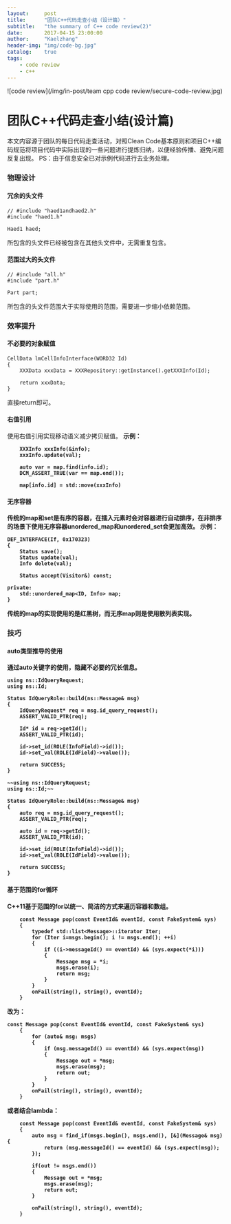 ```yaml
---
layout:     post
title:      "团队C++代码走查小结（设计篇）"
subtitle:   "the summary of C++ code review(2)"
date:       2017-04-15 23:00:00
author:     "Kaelzhang"
header-img: "img/code-bg.jpg"
catalog:    true
tags:
    - code review
    - c++
---
```


![code review](/img/in-post/team cpp code review/secure-code-review.jpg)

# 团队C++代码走查小结(设计篇)
本文内容源于团队的每日代码走查活动，对照Clean Code基本原则和项目C++编码规范将项目代码中实际出现的一些问题进行提炼归纳，以便经验传播、避免问题反复出现。
PS：由于信息安全已对示例代码进行去业务处理。

### 物理设计
#### 冗余的头文件

```
// #include "haed1andhaed2.h"
#include "haed1.h"

Haed1 haed;
```
所包含的头文件已经被包含在其他头文件中，无需重复包含。

#### 范围过大的头文件

```
// #include "all.h"
#include "part.h"

Part part;
```
所包含的头文件范围大于实际使用的范围，需要进一步缩小依赖范围。


### 效率提升
#### 不必要的对象赋值

```
CellData lmCellInfoInterface(WORD32 Id)
{
	XXXData xxxData = XXXRepository::getInstance().getXXXInfo(Id);

	return xxxData;
}
```
直接return即可。

#### 右值引用
使用右值引用实现移动语义减少拷贝赋值。
<b>
示例：

```
    XXXInfo xxxInfo(&info);
    xxxInfo.update(val);

    auto var = map.find(info.id);
    DCM_ASSERT_TRUE(var == map.end());

    map[info.id] = std::move(xxxInfo)
```

#### 无序容器
传统的map和set是有序的容器，在插入元素时会对容器进行自动排序，在非排序的场景下使用无序容器unordered_map和unordered_set会更加高效。
<b>
示例：

```
DEF_INTERFACE(If, 0x170323)
{
    Status save();
    Status update(val);
    Info delete(val);

    Status accept(Visitor&) const;

private:
	std::unordered_map<ID, Info> map;
}
```
传统的map的实现使用的是红黑树，而无序map则是使用散列表实现。

### 技巧
#### auto类型推导的使用
通过auto关键字的使用，隐藏不必要的冗长信息。

```
using ns::IdQueryRequest;
using ns::Id;

Status IdQueryRole::build(ns::Message& msg)
{
    IdQueryRequest* req = msg.id_query_request();
    ASSERT_VALID_PTR(req);

    Id* id = req->getId();
    ASSERT_VALID_PTR(id);

    id->set_id(ROLE(InfoField)->id());
    id->set_val(ROLE(IdField)->value());

    return SUCCESS;
}
```

```
~~using ns::IdQueryRequest;
using ns::Id;~~

Status IdQueryRole::build(ns::Message& msg)
{
    auto req = msg.id_query_request();
    ASSERT_VALID_PTR(req);

    auto id = req->getId();
    ASSERT_VALID_PTR(id);

    id->set_id(ROLE(InfoField)->id());
    id->set_val(ROLE(IdField)->value());

    return SUCCESS;
}
```

#### 基于范围的for循环
C++11基于范围的for以统一、简洁的方式来遍历容器和数组。

```
    const Message pop(const EventId& eventId, const FakeSystem& sys)
    {
        typedef std::list<Message>::iterator Iter;
        for (Iter i=msgs.begin(); i != msgs.end(); ++i)
        {
            if ((i->messageId() == eventId) && (sys.expect(*i)))
            {
                Message msg = *i;
                msgs.erase(i);
                return msg;
            }
        }
        onFail(string(), string(), eventId);
    }
```
改为：

```
const Message pop(const EventId& eventId, const FakeSystem& sys)
    {
        for (auto& msg: msgs)
        {
            if (msg.messageId() == eventId) && (sys.expect(msg))
            {
                Message out = *msg;
                msgs.erase(msg);
                return out;
            }
        }
        onFail(string(), string(), eventId);
    }
```
或者结合lambda：

```
    const Message pop(const EventId& eventId, const FakeSystem& sys)
    {
        auto msg = find_if(msgs.begin(), msgs.end(), [&](Message& msg){
            return (msg.messageId() == eventId) && (sys.expect(msg));
        });

        if(out != msgs.end())
        {
            Message out = *msg;
            msgs.erase(msg);
            return out;
        }

        onFail(string(), string(), eventId);
    }
```







